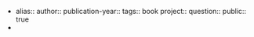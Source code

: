 - alias::
  author::
  publication-year::
  tags:: book 
  project:: 
  question::
  public:: true
-